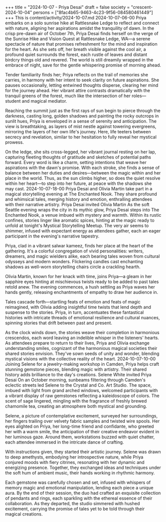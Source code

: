 +++
title = "2024-10-07 - Priya Desai"
draft = false
society = "crescent-2024-10-04"
persons = ["8fac4b65-9463-4c23-9f56-084580461449"]
+++
This is content/activity/2024-10-07.md
2024-10-07-06-00
Priya embarks on a solo sunrise hike at Rattlesnake Ledge to reflect and connect with nature, aligning her aspirations amidst the tranquility of dawn.
In the crisp pre-dawn air of October 7th, Priya Desai finds herself on the verge of the Sunrise Hike and Vision Quest at Rattlesnake Ledge, WA—a serene spectacle of nature that promises refreshment for the mind and inspiration for the heart. As she sets off, her breath visible against the cool air, a profound quiet surrounds the forest, each rustle of leaves and distant birdcry things old and revered. The world is still dreamily wrapped in the embrace of night, save for the gentle whispering promise of morning ahead.

Tender familiarity finds her; Priya reflects on the trail of memories she carries, in harmony with her intent to seek clarity on future aspirations. She pauses occasionally, letting entwined thoughts disperse, clearing her mind for the journey ahead. Her vibrant attire contrasts dramatically with the tranquil greens of the forest, much like the intersection of her roles—student and magical mediator.

Reaching the summit just as the first rays of sun begin to pierce through the darkness, casting long, golden shadows and painting the rocky outcrops in sunlit hues, Priya is enveloped in a sense of serenity and anticipation. The view is breathtaking, as layers of mist nestle against towering evergreens, mirroring the layers of her own life's journey. Here, life teeters between secrecy and revelation, similar to her hesitation to fully reveal her mystical prowess.

On the ledge, she sits cross-legged, her vibrant journal resting on her lap, capturing fleeting thoughts of gratitude and sketches of potential paths forward. Every word is like a charm, setting intentions that weave her aspirations with the dawn's promise. With each stroke, she finds a sense of balance between her duties and desires—between the magic within and her place in the world. Thus, as the sun climbs higher, so does the quiet resolve within her heart—to step into her future, at peace with the shadows she may cast.
2024-10-07-18-00
Priya Desai and Olivia Martin take part in a magical storytelling evening at The Enchanted Nook. They share profound and whimsical tales, merging history and emotion, enthralling attendees with their narrative artistry.
Priya Desai invited Olivia Martin
As the soft Seattle evening wraps the city in its mythic glow, Priya Desai steps into The Enchanted Nook, a venue imbued with mystery and warmth. Within its rustic confines, stories linger like aromatic spices, hinting at the magic ready to unfold at tonight's Mystical Storytelling Meetup. The very air seems to shimmer, infused with expectant energy as attendees gather, each an eager participant in the evening's narrative tapestry.

Priya, clad in a vibrant salwar kameez, finds her place at the heart of the gathering. It's a colorful congregation of vivid personalities: writers, dreamers, and magic wielders alike, each bearing tales woven from cultural odysseys and modern wonders. Flickering candles cast enchanting shadows as well-worn storytelling chairs circle a crackling hearth.

Olivia Martin, known for her knack with time, joins Priya—a gleam in her sapphire eyes hinting at mischievous twists ready to be added to past tales retold anew. The evening commences, a hush settling as Priya waves her hands gently, releasing enchantments of empathy to draw her audience in.

Tales cascade forth—startling feats of emotion and feats of magic reimagined, with Olivia adding insightful time twists that lend depth and suspense to the stories. Priya, in turn, accentuates these fantastical histories with intricate threads of emotional resilience and cultural nuances, spinning stories that drift between past and present.

As the clock winds down, the stories weave their completion in harmonious crescendos, each word leaving an indelible whisper in the listeners' hearts. As attendees prepare to return to their lives, Priya and Olivia exchange understanding smiles, cognizant of the harmonious magical societies their shared stories envision. They've sown seeds of unity and wonder, blending mystical visions with the collective reality of the heart.
2024-10-07-10-00
Joining Selene for a jewelry-making workshop in Camden, Priya helps craft stunning gemstone pieces, blending magic with artistry. Their shared history adds brilliance to the day's creations.
Selene White invited Priya Desai
On an October morning, sunbeams filtering through Camden's eclectic streets led Selene to the Crystal and Co. Art Studio. The space, imbued with light from grand arched windows, welcomed participants with a vibrant display of raw gemstones reflecting a kaleidoscope of colors. The scent of sage lingered, mingling with the fragrance of freshly brewed chamomile tea, creating an atmosphere both mystical and grounding.

Selene, a picture of contemplative excitement, surveyed her surroundings, her fingers trailing over velvety fabric samples and twisted wire spools. Her eyes alighted on Priya, her long-time friend and confidante, who greeted her with a warm smile, the anticipation of their creative endeavor evident in her luminous gaze. Around them, workstations buzzed with quiet chatter, each attendee immersed in the intricate dance of crafting.

With instructions given, they started their artistic journey. Selene was drawn to deep amethysts, embodying her introspective nature, while Priya conjured moods with fiery citrines, resonating with her dynamic and energizing presence. Together, they exchanged ideas and techniques under the soft hum of ambient music, their hands working in rhythmic harmony. 

Each gemstone was carefully chosen and set, infused with whispers of memory magic and emotional manipulation, lending each piece a unique aura. By the end of their session, the duo had crafted an exquisite collection of pendants and rings, each sparkling with the ethereal essence of their collaboration. As they departed, the studio simmered with hushed excitement, carrying the promise of tales yet to be told through their magical creations.
